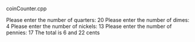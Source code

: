 coinCounter.cpp


Please enter the number of quarters: 
20
Please enter the number of dimes: 
4
Please enter the number of nickels: 
13
Please enter the number of pennies: 
17
The total is 6 and 22 cents
